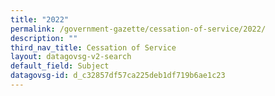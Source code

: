 ```yaml
---
title: "2022"
permalink: /government-gazette/cessation-of-service/2022/
description: ""
third_nav_title: Cessation of Service
layout: datagovsg-v2-search
default_field: Subject
datagovsg-id: d_c32857df57ca225deb1df719b6ae1c23
---
```

